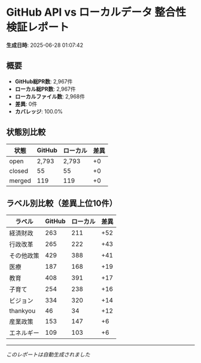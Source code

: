 # GitHub API vs ローカルデータ 整合性検証レポート

**生成日時**: 2025-06-28 01:07:42

## 概要

- **GitHub総PR数**: 2,967件
- **ローカル総PR数**: 2,967件
- **ローカルファイル数**: 2,968件
- **差異**: 0件
- **カバレッジ**: 100.0%

## 状態別比較

| 状態 | GitHub | ローカル | 差異 |
|------|--------|----------|------|
| open | 2,793 | 2,793 | +0 |
| closed | 55 | 55 | +0 |
| merged | 119 | 119 | +0 |

## ラベル別比較（差異上位10件）

| ラベル | GitHub | ローカル | 差異 |
|--------|--------|----------|------|
| 経済財政 | 263 | 211 | +52 |
| 行政改革 | 265 | 222 | +43 |
| その他政策 | 429 | 388 | +41 |
| 医療 | 187 | 168 | +19 |
| 教育 | 408 | 391 | +17 |
| 子育て | 254 | 238 | +16 |
| ビジョン | 334 | 320 | +14 |
| thankyou | 46 | 34 | +12 |
| 産業政策 | 153 | 147 | +6 |
| エネルギー | 109 | 103 | +6 |

---
*このレポートは自動生成されました*